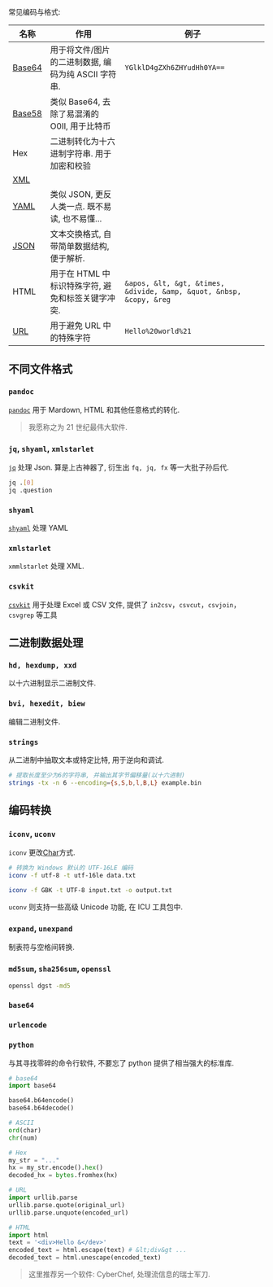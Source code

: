 常见编码与格式:

| 名称   | 作用                                                                | 例子                                                         |
| ------ | ------------------------------------------------------------------- | ------------------------------------------------------------ |
| [Base64](../../Information/字符串编码/Base.md) | 用于将文件/图片的二进制数据, 编码为纯 ASCII 字符串.| `YGlklD4gZXh6ZHYudHh0YA==`                                                          |
| [Base58](../../Information/字符串编码/Base.md) | 类似 Base64, 去除了易混淆的 O0Il, 用于比特币                        |                                                              |
| Hex    | 二进制转化为十六进制字符串. 用于加密和校验                          |                                                              |
|  [XML](../../Information/数据交换格式/XML.md)   |                                                                     |                                                              |
| [YAML](../../Information/数据交换格式/YAML.md)   | 类似 JSON, 更反人类一点. 既不易读, 也不易懂...                                                                    |                                                              |
| [JSON](../../Information/数据交换格式/JSON.md)   | 文本交换格式, 自带简单数据结构, 便于解析.                             |                                                              |
| HTML   | 用于在 HTML 中标识特殊字符, 避免和标签关键字冲突.                   | `&apos, &lt, &gt, &times, &divide, &amp, &quot, &nbsp, &copy, &reg` |
| [URL](../../Information/字符串编码/URL.md)   | 用于避免 URL 中的特殊字符                            | `Hello%20world%21`                                           |

## 不同文件格式

### `pandoc`

[`pandoc`](http://pandoc.org/) 用于 Mardown, HTML 和其他任意格式的转化. 

> 我愿称之为 21 世纪最伟大软件. 

### `jq`, `shyaml`, `xmlstarlet`

[`jq`](http://stedolan.github.io/jq/) 处理 Json. 算是上古神器了, 衍生出 `fq, jq, fx` 等一大批子孙后代.

```sh
jq .[0]
jq .question
```

### `shyaml`

[`shyaml`](https://github.com/0k/shyaml) 处理 YAML

### `xmlstarlet`

`xmmlstarlet` 处理 XML.

### `csvkit`

[`csvkit`](https://github.com/onyxfish/csvkit) 用于处理 Excel 或 CSV 文件, 提供了 `in2csv`，`csvcut`，`csvjoin`，`csvgrep` 等工具

## 二进制数据处理

### `hd, hexdump, xxd`

以十六进制显示二进制文件.

### `bvi, hexedit, biew`

编辑二进制文件.

### `strings`

从二进制中抽取文本或特定比特, 用于逆向和调试.

```bash
# 提取长度至少为6的字符串, 并输出其字节偏移量(以十六进制)
strings -tx -n 6 --encoding={s,S,b,l,B,L} example.bin
```

## 编码转换

### `iconv`, `uconv`

`iconv` 更改[Char](../../Information/字符串编码/Char.md)方式. 

```sh
# 转换为 Windows 默认的 UTF-16LE 编码 
iconv -f utf-8 -t utf-16le data.txt

iconv -f GBK -t UTF-8 input.txt -o output.txt
```

`uconv` 则支持一些高级 Unicode 功能, 在 ICU 工具包中.

### `expand`, `unexpand`

制表符与空格间转换.

### `md5sum`, `sha256sum`, `openssl`

```sh
openssl dgst -md5 
```

### `base64`

### `urlencode`

### `python`

与其寻找零碎的命令行软件, 不要忘了 python 提供了相当强大的标准库.

```python
# base64
import base64

base64.b64encode()
base64.b64decode()

# ASCII
ord(char)
chr(num)

# Hex
my_str = "..."
hx = my_str.encode().hex()
decoded_hx = bytes.fromhex(hx)

# URL
import urllib.parse
urllib.parse.quote(original_url)
urllib.parse.unquote(encoded_url)

# HTML
import html
text = '<div>Hello &</dev>'
encoded_text = html.escape(text) # &lt;div&gt ...
decoded_text = html.unescape(encoded_text)
```

> 这里推荐另一个软件: CyberChef, 处理流信息的瑞士军刀.